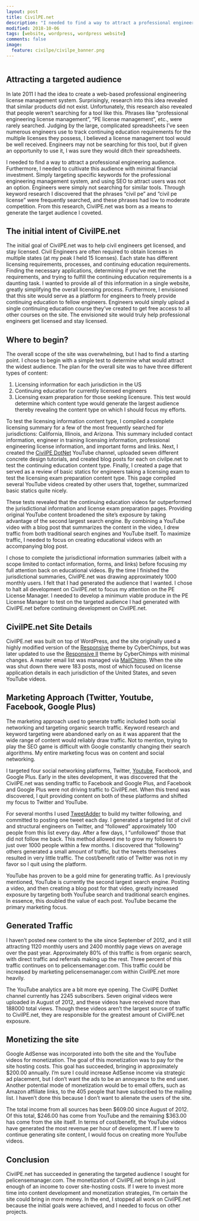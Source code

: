 ```yaml
---
layout: post
title: CivilPE.net
description: "I needed to find a way to attract a professional engineering audience for the Professional Engineering License Manager. Furthermore, I needed to cultivate this audience with minimal financial investment. Simply targeting specific keywords for the professional engineering management system, and using SEO to attract users was not an option. Engineers were simply not searching for similar tools. Through keyword research I discovered that the phrases “civil pe” and “civil pe license” were frequently searched, and these phrases had low to moderate competition. From this research, CivilPE.net was born as a means to generate the target audience I coveted."
modified: 2018-10-06
tags: [website, wordpress, wordpress website]
comments: false
image:
  feature: civilpe/civilpe_banner.png
---
```

<figure style="text-align: center">
    <img src="{{ site.url }}/images/civilpe/CivilPEnet.jpg" alt="">
</figure>

## Attracting a targeted audience

In late 2011 I had the idea to create a web-based professional engineering license management system. Surprisingly, research into this idea revealed that similar products did not exist. Unfortunately, this research also revealed that people weren’t searching for a tool like this. Phrases like “professional engineering license management”, “PE license management”, etc., were rarely searched. Judging by the large, complicated spreadsheets I’ve seen numerous engineers use to track continuing education requirements for the multiple licenses they possess, I believed a license management tool would be well received. Engineers may not be searching for this tool, but if given an opportunity to use it, I was sure they would ditch their spreadsheets.

I needed to find a way to attract a professional engineering audience. Furthermore, I needed to cultivate this audience with minimal financial investment. Simply targeting specific keywords for the professional engineering management system, and using SEO to attract users was not an option. Engineers were simply not searching for similar tools. Through keyword research I discovered that the phrases “civil pe” and “civil pe license” were frequently searched, and these phrases had low to moderate competition. From this research, CivilPE.net was born as a means to generate the target audience I coveted.

## The initial intent of CivilPE.net

The initial goal of CivilPE.net was to help civil engineers get licensed, and stay licensed. Civil Engineers are often required to obtain licenses in multiple states (at my peak I held 15 licenses). Each state has different licensing requirements, processes, and continuing education requirements. Finding the necessary applications, determining if you’ve met the requirements, and trying to fulfill the continuing education requirements is a daunting task. I wanted to provide all of this information in a single website, greatly simplifying the overall licensing process. Furthermore, I envisioned that this site would serve as a platform for engineers to freely provide continuing education to fellow engineers. Engineers would simply upload a single continuing education course they’ve created to get free access to all other courses on the site. The envisioned site would truly help professional engineers get licensed and stay licensed.

## Where to begin?

The overall scope of the site was overwhelming, but I had to find a starting point. I chose to begin with a simple test to determine what would attract the widest audience. The plan for the overall site was to have three different types of content:
1.	Licensing information for each jurisdiction in the US
2.	Continuing education for currently licensed engineers
3.	Licensing exam preparation for those seeking licensure.
This test would determine which content type would generate the largest audience thereby revealing the content type on which I should focus my efforts.  

To test the licensing information content type, I compiled a complete licensing summary for a few of the most frequently searched for jurisdictions: California, Illinois, and Arizona. This summary included contact information, engineer in training licensing information, professional engineering license information, and important forms and links. Next, I created the [CivilPE DotNet](https://www.youtube.com/user/CivilPEnet) YouTube channel, uploaded seven different concrete design tutorials, and created blog posts for each on civilpe.net to test the continuing education content type. Finally, I created a page that served as a review of basic statics for engineers taking a licensing exam to test the licensing exam preparation content type. This page compiled several YouTube videos created by other users that, together, summarized basic statics quite nicely.

These tests revealed that the continuing education videos far outperformed the jurisdictional information and license exam preparation pages. Providing original YouTube content broadened the site’s exposure by taking advantage of the second largest search engine. By combining a YouTube video with a blog post that summarizes the content in the video, I drew traffic from both traditional search engines and YouTube itself. To maximize traffic, I needed to focus on creating educational videos with an accompanying blog post.

I chose to complete the jurisdictional information summaries (albeit with a scope limited to contact information, forms, and links) before focusing my full attention back on educational videos. By the time I finished the jurisdictional summaries, CivilPE.net was drawing approximately 1000 monthly users. I felt that I had generated the audience that I wanted. I chose to halt all development on CivilPE.net to focus my attention on the PE License Manager. I needed to develop a minimum viable produce in the PE License Manager to test on the targeted audience I had generated with CivilPE.net before continuing development on CivilPE.net.

## CivilPE.net Site Details

CivilPE.net was built on top of WordPress, and the site originally used a highly modified version of the [Responsive](http://cyberchimps.com/guide/responsive/) theme by CyberChimps, but was later updated to use the [Responsive II](http://cyberchimps.com/responsive-ii/) theme by CyberChimps with minimal changes. A master email list was managed via [MailChimp](http://mailchimp.com). When the site was shut down there were 183 posts, most of which focused on license application details in each jurisdiction of the United States, and seven YouTube videos.  

## Marketing Approach (Twitter, Youtube, Facebook, Google Plus)

The marketing approach used to generate traffic included both social networking and targeting organic search traffic. Keyword research and keyword targeting were abandoned early on as it was apparent that the wide range of content would reliably draw traffic. Not to mention, trying to play the SEO game is difficult with Google constantly changing their search algorithms. My entire marketing focus was on content and social networking.

I targeted four social networking platforms, Twitter, [Youtube](https://www.youtube.com/user/CivilPEnet), Facebook, and Google Plus. Early in the sites development, it was discovered that the CivilPE.net was sending traffic to Facebook and Google Plus, and Facebook and Google Plus were not driving traffic to CivilPE.net. When this trend was discovered, I quit providing content on both of these platforms and shifted my focus to Twitter and YouTube.

For several months I used [TweetAdder](http://tweetadder.com) to build my twitter following, and committed to posting one tweet each day. I generated a targeted list of civil and structural engineers on Twitter, and “followed” approximately 100 people from this list every day. After a few days, I “unfollowed” those that did not follow me back. This method allowed me to grow my followers to just over 1000 people within a few months. I discovered that “following” others generated a small amount of traffic, but the tweets themselves resulted in very little traffic. The cost/benefit ratio of Twitter was not in my favor so I quit using the platform.

YouTube has proven to be a gold mine for generating traffic. As I previously mentioned, YouTube is currently the second largest search engine. Posting a video, and then creating a blog post for that video, greatly increased exposure by targeting both YouTube search and traditional search engines. In essence, this doubled the value of each post. YouTube became the primary marketing focus.

## Generated Traffic

I haven’t posted new content to the site since September of 2012, and it still attracting 1120 monthly users and 2400 monthly page views on average over the past year. Approximately 80% of this traffic is from organic search, with direct traffic and referrals making up the rest. Three percent of this traffic continues on to pelicensemanager.com. This traffic could be increased by marketing pelicensemanager.com within CivilPE.net more heavily.

The YouTube analytics are a bit more eye opening. The CivilPE DotNet channel currently has 2245 subscribers. Seven original videos were uploaded in August of 2012, and these videos have received more than 188000 total views. Though these videos aren’t the largest source of traffic to CivilPE.net, they are responsible for the greatest amount of CivilPE.net exposure.

## Monetizing the site

Google AdSense was incorporated into both the site and the YouTube videos for monetization. The goal of this monetization was to pay for the site hosting costs.  This goal has succeeded, bringing in approximately $200.00 annually. I’m sure I could increase AdSense income via strategic ad placement, but I don’t want the ads to be an annoyance to the end user. Another potential mode of monetization would be to email offers, such as Amazon affiliate links, to the 405 people that have subscribed to the mailing list. I haven’t done this because I don’t want to alienate the users of the site.

The total income from all sources has been $609.00 since August of 2012. Of this total, $246.00 has come from YouTube and the remaining $363.00 has come from the site itself. In terms of cost/benefit, the YouTube videos have generated the most revenue per hour of development. If I were to continue generating site content, I would focus on creating more YouTube videos.

## Conclusion

CivilPE.net has succeeded in generating the targeted audience I sought for pelicensemanager.com. The monetization of CivilPE.net brings in just enough of an income to cover site-hosting costs. If I were to invest more time into content development and monetization strategies, I’m certain the site could bring in more money. In the end, I stopped all work on CivilPE.net because the initial goals were achieved,  and I needed to focus on other projects.
